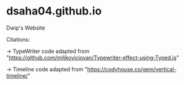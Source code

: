 # dsaha04.github.io
Dwip's Website

Citations: 

->  TypeWriter code adapted from "https://github.com/miljkovicjovan/Typewriter-effect-using-Typed.js"

-> Timeline code adapted from "https://codyhouse.co/gem/vertical-timeline/"
